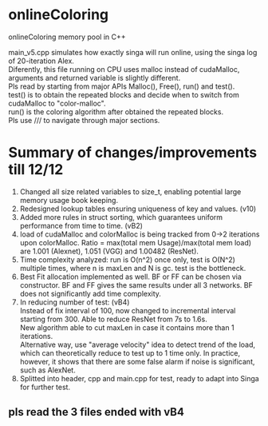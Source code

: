 # onlineColoring
onlineColoring memory pool in C++

main_v5.cpp simulates how exactly singa will run online, using the singa log of 20-iteration Alex.<br />
Diferently, this file running on CPU uses malloc instead of cudaMalloc, arguments and returned variable is slightly different.<br />
Pls read by starting from major APIs Malloc(), Free(), run() and test(). <br />
test() is to obtain the repeated blocks and decide when to switch from cudaMalloc to "color-malloc".<br />
run() is the coloring algorithm after obtained the  repeated blocks.<br />
Pls use /// to navigate through major sections.<br />


# Summary of changes/improvements till 12/12
1. Changed all size related variables to size_t, enabling potential large memory usage book keeping.<br />
2. Redesigned lookup tables ensuring uniqueness of key and values. (v10)<br />
3. Added more rules in struct sorting, which guarantees uniform performance from time to time. (vB2)<br />
4. load of cudaMalloc and colorMalloc is being tracked from 0->2 iterations upon colorMalloc. Ratio = max(total mem Usage)/max(total mem load) are 1.001 (Alexnet), 1.051 (VGG) and 1.00482 (ResNet). <br />
5. Time complexity analyzed: run is O(n^2) once only, test is O(N^2) multiple times, where n is maxLen and N is gc. test is the bottleneck.<br />
6. Best Fit allocation implemented as well. BF or FF can be chosen via constructor. BF and FF gives the same results under all 3 networks. BF does not significantly add time complexity.<br />
7. In reducing number of test: (vB4)<br />
    Instead of fix interval of 100, now changed to incremental interval starting from 300. Able to reduce ResNet from 7s to 1.6s.<br />
    New algorithm able to cut maxLen in case it contains more than 1 iterations.<br />
    Alternative way, use "average velocity" idea to detect trend of the load, which can theoretically reduce to test up to 1 time only. In practice, however, it shows that there are some false alarm if noise is significant, such as AlexNet.<br />
8. Splitted into header, cpp and main.cpp for test, ready to adapt into Singa for further test.<br />
## pls read the 3 files ended with vB4

